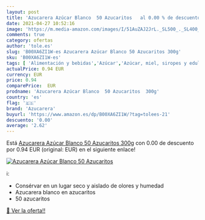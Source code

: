 ```yaml
---
layout: post
title: 'Azucarera Azúcar Blanco  50 Azucaritos   al 0.00 % de descuento'
date: 2021-04-27 10:52:16
image: 'https://m.media-amazon.com/images/I/51AuZAJ2JrL._SL500_._SL400_.jpg'
comments: true
category: ofertas
author: 'tole.es'
slug: 'B00XA6ZI1W-es Azucarera Azúcar Blanco 50 Azucaritos 300g'
sku: 'B00XA6ZI1W-es'
tags: [ 'Alimentación y bebidas','Azúcar','Azúcar, miel, siropes y edulcorantes','Azúcares blancos','Productos para cocina y repostería','azucarera','azúcar', ]
actualPrice: 0.94 EUR
currency: EUR
price: 0.94
comparePrice:  EUR
prodname: 'Azucarera Azúcar Blanco  50 Azucaritos  300g'
country: 'es'
flag: '🇪🇸'
brand: 'Azucarera'
buyurl: 'https://www.amazon.es/dp/B00XA6ZI1W/?tag=tolees-21'
descuento: '0.00'
average: '2.62'
---
```


Está [Azucarera Azúcar Blanco  50 Azucaritos  300g](https://www.amazon.es/dp/B00XA6ZI1W/?tag=tolees-21) con 0.00 de descuento por 0.94 EUR (original:  EUR) en el siguiente enlace!

[![Azucarera Azúcar Blanco  50 Azucaritos  ](https://m.media-amazon.com/images/I/51AuZAJ2JrL._SL500_._SL400_.jpg)](https://www.amazon.es/dp/B00XA6ZI1W/?tag=tolees-21)

ℹ️:

- Consérvar en un lugar seco y aislado de olores y humedad
- Azucarera blanco en azucaritos
- 50 azucaritos

[🛒 Ver la oferta!!](https://www.amazon.es/dp/B00XA6ZI1W/?tag=tolees-21)
